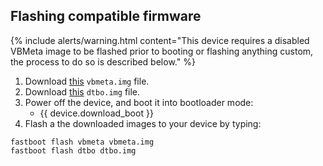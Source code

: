 ## Flashing compatible firmware

{% include alerts/warning.html content="This device requires a disabled VBMeta image to be flashed prior to booting or flashing anything custom, the process to do so is described below." %}

1. Download [this](https://wiki-blobs-dl.pixelexperience.org/wiki_blobs_avicii/main/android-12/vbmeta.img) `vbmeta.img` file.
2. Download [this](https://wiki-blobs-dl.pixelexperience.org/wiki_blobs_avicii/main/android-12/dtbo.img) `dtbo.img` file.
3. Power off the device, and boot it into bootloader mode:
    * {{ device.download_boot }}
4. Flash a the downloaded images to your device by typing:
```
fastboot flash vbmeta vbmeta.img
fastboot flash dtbo dtbo.img
```